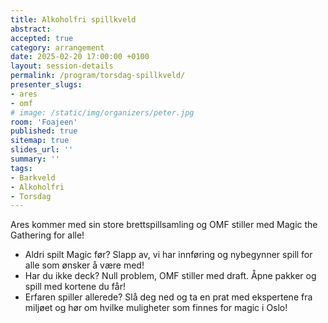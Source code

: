 ```yaml
---
title: Alkoholfri spillkveld
abstract: 
accepted: true
category: arrangement
date: 2025-02-20 17:00:00 +0100
layout: session-details
permalink: /program/torsdag-spillkveld/
presenter_slugs:
- ares
- omf
# image: /static/img/organizers/peter.jpg
room: 'Foajeen'
published: true
sitemap: true
slides_url: ''
summary: ''
tags:
- Barkveld
- Alkoholfri
- Torsdag
---
```


Ares kommer med sin store brettspillsamling og OMF stiller med Magic the Gathering for alle!

- Aldri spilt Magic før? Slapp av, vi har innføring og nybegynner spill for alle som ønsker å være med!
- Har du ikke deck? Null problem, OMF stiller med draft. Åpne pakker og spill med kortene du får!
- Erfaren spiller allerede? Slå deg ned og ta en prat med ekspertene fra miljøet og hør om hvilke muligheter som finnes for magic i Oslo!
